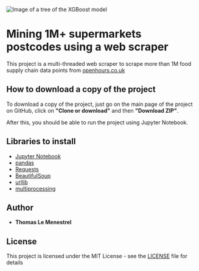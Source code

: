 ![Image of a tree of the XGBoost model](https://github.com/tlemenestrel/Mining_Food_Supply_Chain_Data/blob/master/Images/Scraper.jpg)

# Mining 1M+ supermarkets postcodes using a web scraper

This project is a multi-threaded web scraper to scrape more than 1M food supply chain data points from [openhours.co.uk](https://openhours.co.uk)

## How to download a copy of the project

To download a copy of the project, just go on the main page of the project on GitHub, click on **"Clone or download"** and then **"Download ZIP"**. 

After this, you should be able to run the project using Jupyter Notebook.

## Libraries to install

* [Jupyter Notebook](https://jupyter.org/install)
* [pandas](https://pandas.pydata.org/pandas-docs/stable/getting_started/install.html)
* [Requests](https://pypi.org/project/requests/)
* [BeautifulSoup](https://pypi.org/project/beautifulsoup4/)
* [urllib](https://pypi.org/project/urllib3/)
* [multiprocessing](https://pypi.org/project/multiprocessing/)

## Author

* **Thomas Le Menestrel** 

## License

This project is licensed under the MIT License - see the [LICENSE](https://github.com/tlemenestrel/Mining_Food_Supply_Chain_Data/blob/master/LICENSE) file for details
